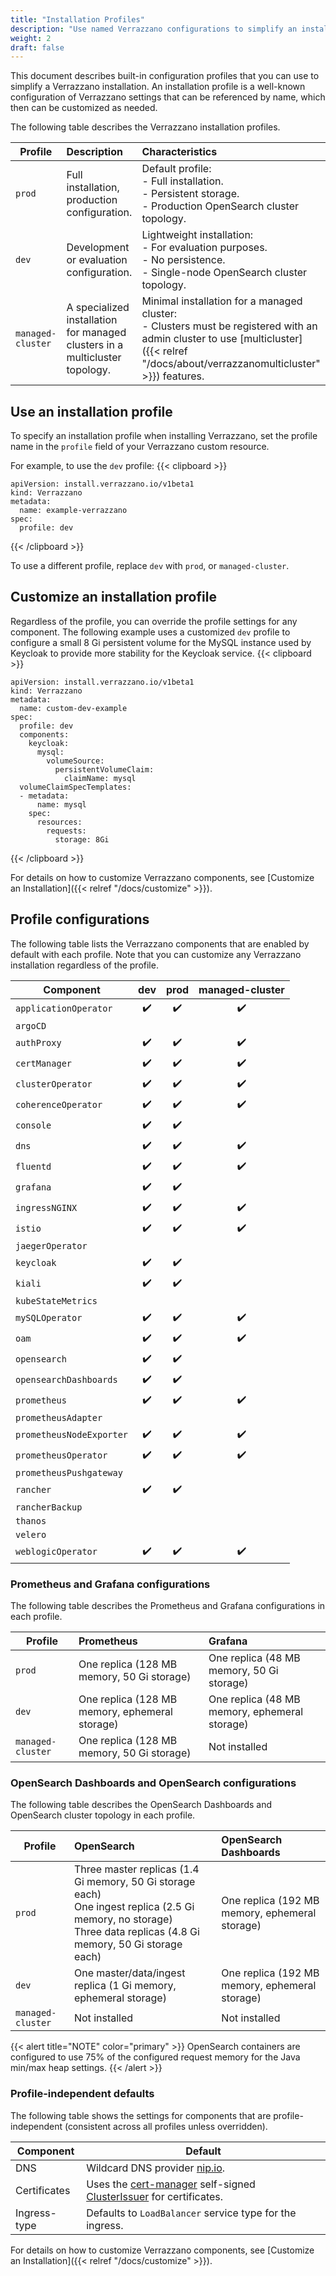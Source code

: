 ```yaml
---
title: "Installation Profiles"
description: "Use named Verrazzano configurations to simplify an installation"
weight: 2
draft: false
---
```


This document describes built-in configuration profiles that you can use to simplify a Verrazzano installation.  An installation
profile is a well-known configuration of Verrazzano settings that can be referenced by name, which then can be
customized as needed.

The following table describes the Verrazzano installation profiles.

| Profile           | Description                                                                 | Characteristics
|-------------------|:----------------------------------------------------------------------------|:-------------
| `prod`            | Full installation, production configuration.                                | Default profile:<br/>- Full installation.<br/>- Persistent storage. <br/>- Production OpenSearch cluster topology.
| `dev`             | Development or evaluation configuration.                                    | Lightweight installation:<br/>- For evaluation purposes.<br/>- No persistence.<br/>- Single-node OpenSearch cluster topology.
| `managed-cluster` | A specialized installation for managed clusters in a multicluster topology. | Minimal installation for a managed cluster:<br/>- Clusters must be registered with an admin cluster to use [multicluster]({{< relref "/docs/about/verrazzanomulticluster" >}}) features.

## Use an installation profile

To specify an installation profile when installing Verrazzano, set the profile name in the `profile` field of your
Verrazzano custom resource.

For example, to use the `dev` profile:
{{< clipboard >}}
<div class="highlight">

```
apiVersion: install.verrazzano.io/v1beta1
kind: Verrazzano
metadata:
  name: example-verrazzano
spec:
  profile: dev
```

</div>
{{< /clipboard >}}

To use a different profile, replace `dev` with `prod`, or `managed-cluster`.

## Customize an installation profile

Regardless of the profile, you can override the profile settings for any component. The following example
uses a customized `dev` profile to configure a small 8 Gi persistent volume for the MySQL instance used by Keycloak to
provide more stability for the Keycloak service.
{{< clipboard >}}
<div class="highlight">

```
apiVersion: install.verrazzano.io/v1beta1
kind: Verrazzano
metadata:
  name: custom-dev-example
spec:
  profile: dev
  components:
    keycloak:
      mysql:
        volumeSource:
          persistentVolumeClaim:
            claimName: mysql
  volumeClaimSpecTemplates:
  - metadata:
      name: mysql      
    spec:
      resources:
        requests:
          storage: 8Gi
```

</div>
{{< /clipboard >}}

For details on how to customize Verrazzano components, see [Customize an Installation]({{< relref "/docs/customize" >}}).

## Profile configurations

The following table lists the Verrazzano components that are enabled by default with each profile.  Note that you can
customize any Verrazzano installation regardless of the profile.

| Component                | dev | prod | managed-cluster |
|--------------------------|:---:|:----:|:---------------:|
| `applicationOperator`    | ✔️  |  ✔️  |       ✔️        |
| `argoCD`                 |     |      |                 |
| `authProxy`              | ✔️  |  ✔️  |       ✔️        |
| `certManager`            | ✔️  |  ✔️  |       ✔️        |
| `clusterOperator`        | ✔️  |  ✔️  |       ✔️        |
| `coherenceOperator`      | ✔️  |  ✔️  |       ✔️        |
| `console`                | ✔️  |  ✔️  |                 |
| `dns`                    | ✔️  |  ✔️  |       ✔️        |
| `fluentd`                | ✔️  |  ✔️  |       ✔️        |
| `grafana`                | ✔️  |  ✔️  |                 |
| `ingressNGINX`           | ✔️  |  ✔️  |       ✔️        |
| `istio`                  | ✔️  |  ✔️  |       ✔️        |
| `jaegerOperator`         |     |      |                 |
| `keycloak`               | ✔️  |  ✔️  |                 |
| `kiali`                  | ✔️  |  ✔️  |                 |
| `kubeStateMetrics`       |     |      |                 |
| `mySQLOperator`          | ✔️  |  ✔️  |       ✔️        |
| `oam`                    | ✔️  |  ✔️  |       ✔️        |
| `opensearch`             | ✔️  |  ✔️  |                 |
| `opensearchDashboards`   | ✔️  |  ✔️  |                 |
| `prometheus`             | ✔️  |  ✔️  |       ✔️        |
| `prometheusAdapter`      |     |      |                 |
| `prometheusNodeExporter` | ✔️  |  ✔️  |       ✔️        |
| `prometheusOperator`     | ✔️  |  ✔️  |       ✔️        |
| `prometheusPushgateway`  |     |      |                 |
| `rancher`                | ✔️  |  ✔️  |                 |
| `rancherBackup`          |     |      |                 |
| `thanos`                 |     |      |                 |
| `velero`                 |     |      |                 |
| `weblogicOperator`       | ✔️  |  ✔️  |       ✔️        |

### Prometheus and Grafana configurations

The following table describes the Prometheus and Grafana configurations in each profile.

| Profile           | Prometheus | Grafana
|-------------------|:------------- |:-------------
| `prod`            | One replica (128 MB memory, 50 Gi storage) | One replica (48 MB memory, 50 Gi storage)
| `dev`             | One replica (128 MB memory, ephemeral storage) | One replica (48 MB memory, ephemeral storage)
| `managed-cluster` | One replica (128 MB memory, 50 Gi storage) | Not installed

### OpenSearch Dashboards and OpenSearch configurations

The following table describes the OpenSearch Dashboards and OpenSearch cluster topology in each profile.

| Profile           | OpenSearch                                                                                                                                                | OpenSearch Dashboards
|-------------------|:----------------------------------------------------------------------------------------------------------------------------------------------------------|:-------------
| `prod`            | Three master replicas (1.4 Gi memory, 50 Gi storage each)<br/>One ingest replica (2.5 Gi memory, no storage)<br/>Three data replicas (4.8 Gi memory, 50 Gi storage each) | One replica (192 MB memory, ephemeral storage)
| `dev`             | One master/data/ingest replica (1 Gi memory, ephemeral storage)                                                                                              | One replica (192 MB memory, ephemeral storage)
| `managed-cluster` | Not installed                                                                                                                                             | Not installed

{{< alert title="NOTE" color="primary" >}}
OpenSearch containers are configured to use 75% of the configured request memory for the Java min/max heap settings.
{{< /alert >}}


### Profile-independent defaults

The following table shows the settings for components that are profile-independent (consistent across
all profiles unless overridden).

| Component | Default
| -------------|-------------
| DNS |  Wildcard DNS provider [nip.io](https://nip.io).
| Certificates | Uses the [cert-manager](https://cert-manager.io/) self-signed [ClusterIssuer](https://cert-manager.io/docs/reference-docs/#cert-manager.io/v1.ClusterIssuer) for certificates.
| Ingress-type | Defaults to `LoadBalancer` service type for the ingress.

For details on how to customize Verrazzano components, see [Customize an Installation]({{< relref "/docs/customize" >}}).
